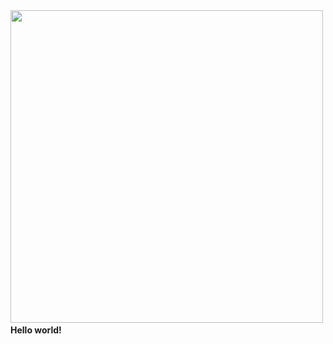 <html>
<head>
<body background = "http://3.bp.blogspot.com/-CUAFtSo8bNM/VWnS7gzLYsI/AAAAAAAABiw/JVM4LymkKns/s1600/18.-Blog-Photography-Tips-Tricks-Backgrounds-Props.png">
<img src = "https://i.kinja-img.com/gawker-media/image/upload/s--QGIrX3wm--/c_scale,fl_progressive,q_80,w_800/v9rciwgxfbozbezevrpp.jpg" height = 500 width =500>
<b><br>Hello world!</b>
</body>
</head>
</html>
